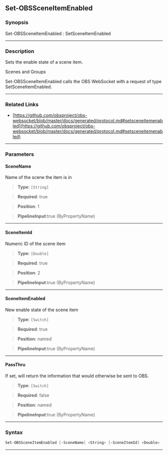 Set-OBSSceneItemEnabled
-----------------------
### Synopsis
Set-OBSSceneItemEnabled : SetSceneItemEnabled

---
### Description

Sets the enable state of a scene item.

Scenes and Groups


Set-OBSSceneItemEnabled calls the OBS WebSocket with a request of type SetSceneItemEnabled.

---
### Related Links
* [https://github.com/obsproject/obs-websocket/blob/master/docs/generated/protocol.md#setsceneitemenabled](https://github.com/obsproject/obs-websocket/blob/master/docs/generated/protocol.md#setsceneitemenabled)



---
### Parameters
#### **SceneName**

Name of the scene the item is in



> **Type**: ```[String]```

> **Required**: true

> **Position**: 1

> **PipelineInput**:true (ByPropertyName)



---
#### **SceneItemId**

Numeric ID of the scene item



> **Type**: ```[Double]```

> **Required**: true

> **Position**: 2

> **PipelineInput**:true (ByPropertyName)



---
#### **SceneItemEnabled**

New enable state of the scene item



> **Type**: ```[Switch]```

> **Required**: true

> **Position**: named

> **PipelineInput**:true (ByPropertyName)



---
#### **PassThru**

If set, will return the information that would otherwise be sent to OBS.



> **Type**: ```[Switch]```

> **Required**: false

> **Position**: named

> **PipelineInput**:true (ByPropertyName)



---
### Syntax
```PowerShell
Set-OBSSceneItemEnabled [-SceneName] <String> [-SceneItemId] <Double> -SceneItemEnabled [-PassThru] [<CommonParameters>]
```
---
